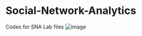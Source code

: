 # Social-Network-Analytics
Codes for SNA Lab files
![image](https://user-images.githubusercontent.com/66842738/230456540-76f8376f-75ec-4719-9283-252c8e26daee.png)
